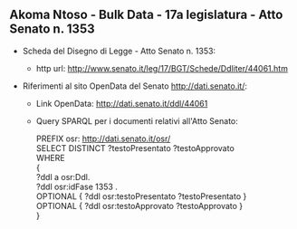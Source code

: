 ## Akoma Ntoso - Bulk Data - 17a legislatura - Atto Senato n. 1353 ##

* Scheda del Disegno di Legge - Atto Senato n. 1353:
	* http url: http://www.senato.it/leg/17/BGT/Schede/Ddliter/44061.htm

* Riferimenti al sito OpenData del Senato http://dati.senato.it/:
	* Link OpenData: http://dati.senato.it/ddl/44061
	* Query SPARQL per i documenti relativi all'Atto Senato:

        PREFIX osr: <http://dati.senato.it/osr/>  
		SELECT DISTINCT ?testoPresentato ?testoApprovato  
		WHERE  
		{  
		    ?ddl a osr:Ddl.  
		    ?ddl osr:idFase 1353 .  
		    OPTIONAL { ?ddl osr:testoPresentato ?testoPresentato }  
		    OPTIONAL { ?ddl osr:testoApprovato ?testoApprovato }  
		}
		